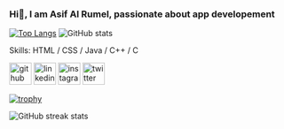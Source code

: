 ### Hi👋, I am Asif Al Rumel, passionate about app developement

[![Top Langs](https://github-readme-stats.vercel.app/api/top-langs/?username=asifff009)](https://github.com/anuraghazra/github-readme-stats)
![GitHub stats](https://github-readme-stats.vercel.app/api?username=asifff009&show_icons=true)  

Skills: HTML / CSS / Java / C++ / C



[<img src='https://cdn.jsdelivr.net/npm/simple-icons@3.0.1/icons/github.svg' alt='github' height='40'>](https://github.com/asifff009)  [<img src='https://cdn.jsdelivr.net/npm/simple-icons@3.0.1/icons/linkedin.svg' alt='linkedin' height='40'>](https://www.linkedin.com/in/https://www.linkedin.com/in/md-asif-al-rumel-b32276341//)  [<img src='https://cdn.jsdelivr.net/npm/simple-icons@3.0.1/icons/instagram.svg' alt='instagram' height='40'>](https://www.instagram.com/https://www.instagram.com/asif_rumel_//)  [<img src='https://cdn.jsdelivr.net/npm/simple-icons@3.0.1/icons/twitter.svg' alt='twitter' height='40'>](https://twitter.com/https://x.com/asif_ar_009)  

[![trophy](https://github-profile-trophy.vercel.app/?username=asifff009)](https://github.com/ryo-ma/github-profile-trophy)

![GitHub streak stats](https://streak-stats.demolab.com/?user=asifff009)  

